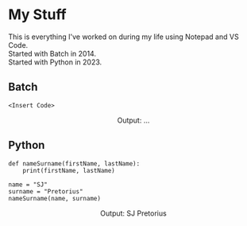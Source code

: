 # My Stuff
This is everything I've worked on during my life using Notepad and VS Code.  
Started with Batch in 2014.  
Started with Python in 2023. 
## Batch
    <Insert Code>
<p style="text-align: center;">Output: ...</p>

## Python
    def nameSurname(firstName, lastName):
    	print(firstName, lastName)

    name = "SJ"
	surname = "Pretorius"
	nameSurname(name, surname)
<p style="text-align: center;">Output: SJ Pretorius</p>